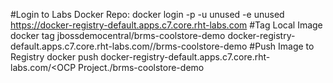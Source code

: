 #Login to Labs Docker Repo:
docker login -p <OCP User Token> -u unused -e unused https://docker-registry-default.apps.c7.core.rht-labs.com
#Tag Local Image
docker tag jbossdemocentral/brms-coolstore-demo docker-registry-default.apps.c7.core.rht-labs.com/<OCP Project>/brms-coolstore-demo
#Push Image to Registry
docker push docker-registry-default.apps.c7.core.rht-labs.com/<OCP Project./brms-coolstore-demo
